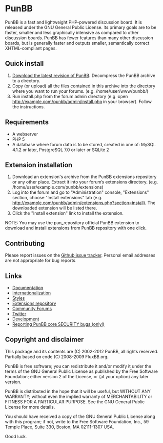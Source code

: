 # PunBB

PunBB is a fast and lightweight PHP-powered discussion board. It is released under the GNU General Public License. Its primary goals are to be faster, smaller and less graphically intensive as compared to other discussion boards. PunBB has fewer features than many other discussion boards, but is generally faster and outputs smaller, semantically correct XHTML-compliant pages.

## Quick install
 1. [Download the latest revision of PunBB](https://punbb.informer.com/downloads.php). Decompress the PunBB archive to a directory.
 2. Copy (or upload) all the files contained in this archive into the directory where you want to run your forums. (e.g. /home/user/www/punbb/)
 3. Run install.php from the forum admin directory (e.g. open http://example.com/punbb/admin/install.php in your browser). Follow the instructions.

## Requirements
 - A webserver
 - PHP 5
 - A database where forum data is to be stored, created in one of: MySQL 4.1.2 or later, PostgreSQL 7.0 or later or SQLite 2

## Extension installation
 1. Download an extension's archive from the PunBB extensions repository or any other place. Extract it into your forum’s extensions directory. (e.g. /home/user/example.com/punbb/extensions)
 2. Log into the forum and go to "Administration" console, "Extensions" section, choose "Install extensions" tab (e.g. http://example.com/punbb/admin/extensions.php?section=install). The downloaded extension will be listed there.
 3. Click the "Install extension" link to install the extension.

NOTE: You may use the pun_repository official PunBB extension to download and install extensions from PunBB repository with one click.

## Contributing

Please report issues on the [Github issue tracker](https://github.com/punbb/punbb/issues).
Personal email addresses are not appropriate for bug reports.

## Links
 - [Documentation](https://punbb.informer.com/wiki/)
 - [Internationalization](https://punbb.informer.com/wiki/punbb13/language_packs)
 - [Styles](https://punbb.informer.com/wiki/punbb13/syles)
 - [Extensions repository](https://punbb.informer.com/extensions/)
 - [Community Forums](https://punbb.informer.com/forums/)
 - [Twitter](https://twitter.com/punbb_forum)
 - [Development](https://github.com/punbb/punbb/)
 - [Reporting PunBB core SECURITY bugs (only!)](https://punbb.informer.com/bugreport.php)

## Copyright and disclaimer
This package and its contents are (C) 2002-2012 PunBB, all rights reserved.
Partially based on code (C) 2008-2009 FluxBB.org.

PunBB is free software; you can redistribute it and/or modify it under the terms of the GNU General Public License as published by the Free Software Foundation; either version 2 of the License, or (at your option) any later version.

PunBB is distributed in the hope that it will be useful, but WITHOUT ANY WARRANTY; without even the implied warranty of MERCHANTABILITY or FITNESS FOR A PARTICULAR PURPOSE. See the GNU General Public License for more details.

You should have received a copy of the GNU General Public License along with this program; if not, write to the Free Software Foundation, Inc., 59 Temple Place, Suite 330, Boston, MA 02111-1307 USA.

Good luck.
